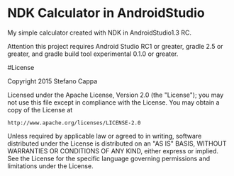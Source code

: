 # NDK Calculator in AndroidStudio
My simple calculator created with NDK in AndroidStudio1.3 RC.

Attention this project requires Android Studio RC1 or greater, gradle 2.5  or greater, and gradle build tool experimental 0.1.0 or greater.


#License

Copyright 2015 Stefano Cappa
  
Licensed under the Apache License, Version 2.0 (the "License");
you may not use this file except in compliance with the License.
You may obtain a copy of the License at

    http://www.apache.org/licenses/LICENSE-2.0

Unless required by applicable law or agreed to in writing, software
distributed under the License is distributed on an "AS IS" BASIS,
WITHOUT WARRANTIES OR CONDITIONS OF ANY KIND, either express or implied.
See the License for the specific language governing permissions and
limitations under the License.
